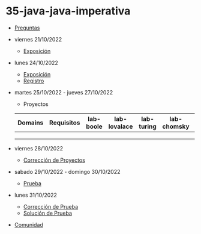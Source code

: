 # 35-java-java-imperativa

- [Preguntas](https://escuela.it/cursos/curso-recurrencia-desarrollo-software/clase/patron)
- viernes 21/10/2022
  - [Exposición](https://escuela.it/cursos/curso-recurrencia-desarrollo-software/clase/patron)
- lunes 24/10/2022
  - [Exposición](https://escuela.it/cursos/curso-recurrencia-desarrollo-software/clase/patron)
  - [Registro](https://forms.gle/pA2QvsW32P4KtTD77)
- martes 25/10/2022 - jueves 27/10/2022
  - Proyectos
  
  |Domains|Requisitos|lab-boole|lab-lovalace|lab-turing|lab-chomsky|lab-bernersLee|
  |-------|----------|---------|------------|----------|-----------|--------------|
  |       |          |         |            |          |           |              |
  |       |          |         |            |          |           |              |
  |       |          |         |            |          |           |              |
- viernes 28/10/2022
  - [Corrección de Proyectos](https://escuela.it/cursos/curso-recurrencia-desarrollo-software/clase/patron)
- sabado 29/10/2022 - domingo 30/10/2022
  - [Prueba](https://forms.gle/hB9UJoN2PYiexctH8)
- lunes 31/10/2022
  - [Corrección de Prueba](https://escuela.it/cursos/curso-recurrencia-desarrollo-software/clase/patron)
  - [Solución de Prueba](https://docs.google.com/spreadsheets/d/1Uwtqa5VdD5wK2X7eLgkS6_th16aPnsW8pa5Ft2TyLPo/edit#gid=0)
- [Comunidad](https://app.slack.com/client/T02S3KYD464/C02TYRQQLMS)


